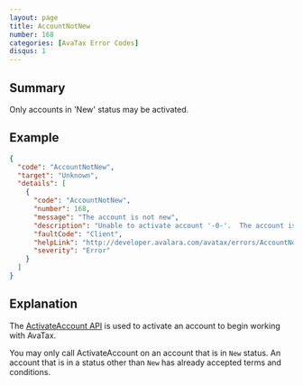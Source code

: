 ```yaml
---
layout: page
title: AccountNotNew
number: 168
categories: [AvaTax Error Codes]
disqus: 1
---
```


## Summary

Only accounts in 'New' status may be activated.

## Example

```json
{
  "code": "AccountNotNew",
  "target": "Unknown",
  "details": [
    {
      "code": "AccountNotNew",
      "number": 168,
      "message": "The account is not new",
      "description": "Unable to activate account '-0-'.  The account is not new.",
      "faultCode": "Client",
      "helpLink": "http://developer.avalara.com/avatax/errors/AccountNotNew",
      "severity": "Error"
    }
  ]
}
```

## Explanation

The [ActivateAccount API](/api-reference/avatax/rest/v2/methods/Accounts/ActivateAccount/) is used to activate an account to begin working with AvaTax.

You may only call ActivateAccount on an account that is in `New` status.  An account that is in a status other than `New` has already accepted terms and conditions.
